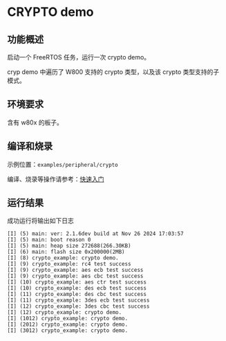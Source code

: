 # CRYPTO demo

## 功能概述

启动一个 FreeRTOS 任务，运行一次 crypto demo。

cryp demo 中遍历了 W800 支持的 crypto 类型，以及该 crypto 类型支持的子模式。

## 环境要求

含有 w80x 的板子。

## 编译和烧录

示例位置：`examples/peripheral/crypto`

编译、烧录等操作请参考：[快速入门](https://doc.winnermicro.net/w800/zh_CN/2.2-beta.2/get_started/index.html)

## 运行结果

成功运行将输出如下日志

```
[I] (5) main: ver: 2.1.6dev build at Nov 26 2024 17:03:57
[I] (5) main: boot reason 0
[I] (5) main: heap size 272688(266.30KB)
[I] (6) main: flash size 0x200000(2MB)
[I] (8) crypto_example: crypto demo.
[I] (9) crypto_example: rc4 test success
[I] (9) crypto_example: aes ecb test success
[I] (9) crypto_example: aes cbc test success
[I] (10) crypto_example: aes ctr test success
[I] (10) crypto_example: des ecb test success
[I] (11) crypto_example: des cbc test success
[I] (11) crypto_example: 3des ecb test success
[I] (12) crypto_example: 3des cbc test success
[I] (12) crypto_example: crypto demo.
[I] (1012) crypto_example: crypto demo.
[I] (2012) crypto_example: crypto demo.
[I] (3012) crypto_example: crypto demo.
```